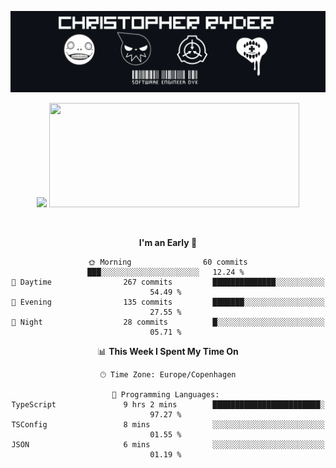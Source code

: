 
<!--
**Dikiv/Dikiv** is a ✨ _special_ ✨ repository because its `README.md` (this file) appears on your GitHub profile.

Here are some ideas to get you started:

- 🔭 I’m currently working on ...
- 🌱 I’m currently learning ...
- 👯 I’m looking to collaborate on ...
- 🤔 I’m looking for help with ...
- 💬 Ask me about ...
- 📫 How to reach me: ...
- 😄 Pronouns: ...
- ⚡ Fun fact: ...
-->
<p align="center">
  <img src="./assets/Banner1.png" alt="Banner"></a>
</p>
<p align="center">
<div style="text-align: center">
<img src="https://github-readme-stats.vercel.app/api?username=Dikiv&count_private=true&show_icons=true&theme=prussian" width="400">

<img src="https://readme-daily-quotes.vercel.app/api?theme=dark&author=Katy+Perry&quote=I&#x27;m+so+obsessed+with+you+I+want+to+skin+you+and+wear+you+like+Versace." width="400" height ="167">

</p>
<br />


<!--START_SECTION:waka-->
**I'm an Early 🐤** 

```text
🌞 Morning                60 commits          ███░░░░░░░░░░░░░░░░░░░░░░   12.24 % 
🌆 Daytime                267 commits         ██████████████░░░░░░░░░░░   54.49 % 
🌃 Evening                135 commits         ███████░░░░░░░░░░░░░░░░░░   27.55 % 
🌙 Night                  28 commits          █░░░░░░░░░░░░░░░░░░░░░░░░   05.71 % 
```


📊 **This Week I Spent My Time On** 

```text
🕑︎ Time Zone: Europe/Copenhagen

💬 Programming Languages: 
TypeScript               9 hrs 2 mins        ████████████████████████░   97.27 % 
TSConfig                 8 mins              ░░░░░░░░░░░░░░░░░░░░░░░░░   01.55 % 
JSON                     6 mins              ░░░░░░░░░░░░░░░░░░░░░░░░░   01.19 % 
```


<!--END_SECTION:waka-->

</div>